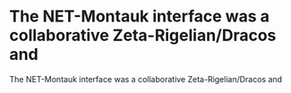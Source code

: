 # The NET-Montauk interface was a collaborative Zeta-Rigelian/Dracos and

The NET-Montauk interface was a collaborative Zeta-Rigelian/Dracos and